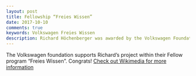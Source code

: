 ```yaml
---
layout: post
title: Fellowship “Freies Wissen”
date: 2017-10-10
comments: true
keywords: Volkswagen Freies Wissen
description: Richard Höchenberger was awarded by the Volkswagen Foundation
---
```


The Volkswagen foundation supports Richard’s project within their Fellow program “Freies Wissen”. Congrats! [Check out Wikimedia for more information](https://www.wikimedia.de/wiki/Fellowprogramm)
